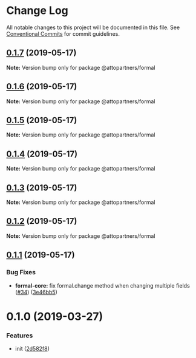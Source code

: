 # Change Log

All notable changes to this project will be documented in this file.
See [Conventional Commits](https://conventionalcommits.org) for commit guidelines.

## [0.1.7](https://github.com/attopartners/formal/compare/v0.1.6...v0.1.7) (2019-05-17)

**Note:** Version bump only for package @attopartners/formal

## [0.1.6](https://github.com/attopartners/formal/compare/v0.1.5...v0.1.6) (2019-05-17)

**Note:** Version bump only for package @attopartners/formal

## [0.1.5](https://github.com/attopartners/formal/compare/v0.1.4...v0.1.5) (2019-05-17)

**Note:** Version bump only for package @attopartners/formal

## [0.1.4](https://github.com/attopartners/formal/compare/v0.1.3...v0.1.4) (2019-05-17)

**Note:** Version bump only for package @attopartners/formal

## [0.1.3](https://github.com/attopartners/formal/compare/v0.1.2...v0.1.3) (2019-05-17)

**Note:** Version bump only for package @attopartners/formal

## [0.1.2](https://github.com/attopartners/formal/compare/v0.1.1...v0.1.2) (2019-05-17)

**Note:** Version bump only for package @attopartners/formal

## [0.1.1](https://github.com/attopartners/formal/compare/v0.1.0...v0.1.1) (2019-05-17)

### Bug Fixes

- **formal-core:** fix formal.change method when changing multiple fields ([#34](https://github.com/attopartners/formal/issues/34)) ([3e46bb5](https://github.com/attopartners/formal/commit/3e46bb5))

# 0.1.0 (2019-03-27)

### Features

- init ([2d582f8](https://github.com/kevinwolfcr/formal/commit/2d582f8))
